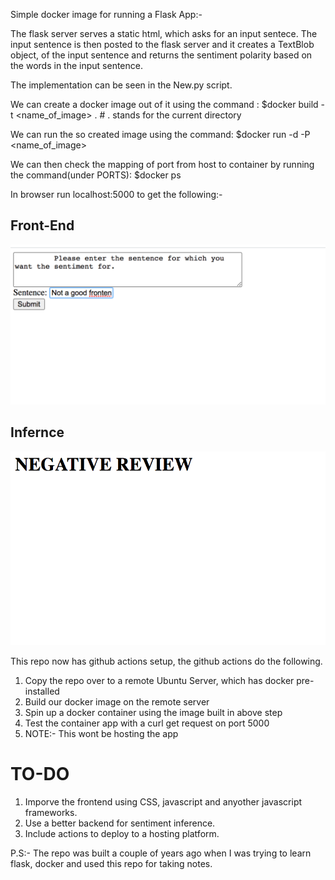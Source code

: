 Simple docker image for running a Flask App:-

The flask server serves a static html, which asks for an input sentece. The input sentence is then posted to the flask server and it creates a TextBlob object, of the input sentence and returns the sentiment polarity based on the words in the input sentence. 

The implementation can be seen in the New.py script.


We can create a docker image out of it using the command :
$docker build -t <name_of_image> . # . stands for the current directory

We can run the so created image using the command:
$docker run -d -P <name_of_image>

We can then check the mapping of port from host to container by running the command(under PORTS):
$docker ps 

In browser run localhost:5000 to get the following:-

## Front-End
![Front-End Image](/images/Front-End.png)

## Infernce
![Infernce Image](/images/Infernce-textblob.png)


This repo now has  github actions setup, the github actions do the following.

<ol>
<li>Copy the repo over to a remote Ubuntu Server, which has docker pre-installed</li>
<li>Build our docker image on the remote server</li>
<li>Spin up a docker container using the image built in above step</li>
<li>Test the container app with a curl get request on port 5000</li>
<li>NOTE:- This wont be hosting the app</li>
</ol>

# TO-DO
<ol>
<li>Imporve the frontend using CSS, javascript and anyother javascript frameworks.</li>
<li>Use a better backend for sentiment inference.</li>
<li>Include actions to deploy to a hosting platform.</li>
</ol>
P.S:- The repo was built a couple of years ago when I was trying to learn flask, docker and used this
repo for taking notes.
                                                                                  
